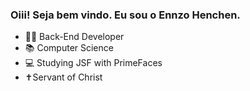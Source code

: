 ### Oiii! Seja bem vindo. Eu sou o Ennzo Henchen.



- 👨‍💻 Back-End Developer
- 📚 Computer Science
- 💻 Studying JSF with PrimeFaces
- ✝️Servant of Christ


